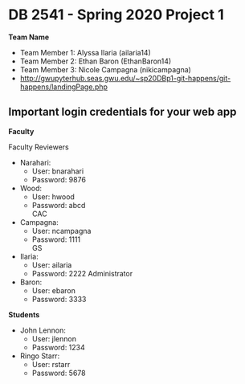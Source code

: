 # DB 2541 - Spring 2020 Project 1

**Team  Name**
 - Team Member 1: Alyssa Ilaria (ailaria14)
 - Team Member 2: Ethan Baron (EthanBaron14)
 - Team Member 3: Nicole Campagna (nikicampagna)
 - http://gwupyterhub.seas.gwu.edu/~sp20DBp1-git-happens/git-happens/landingPage.php
 
 ## Important login credentials for your web app
 
**Faculty**

Faculty Reviewers

* Narahari:
    * User: bnarahari
    * Password: 9876
* Wood:
    * User: hwood
    * Password: abcd<br>
CAC
* Campagna:
    * User: ncampagna
    * Password: 1111<br>
GS
* Ilaria:
    * User: ailaria
    * Password: 2222
Administrator
* Baron:
    * User: ebaron
    * Password: 3333
    
**Students**
* John Lennon:
    * User: jlennon
    * Password: 1234
* Ringo Starr:
    * User: rstarr
    * Password: 5678
